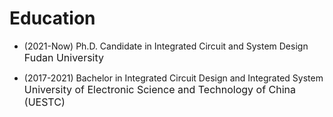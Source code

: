 <!-- ---
title: "Sphinx: A Hybrid Boolean Processor-FPGA Hardware Emulation System"
collection: publications
permalink: /publication/ICCAD2023
date: 2023-10-29
venue: 'International Conference on Computer-Aided Design (ICCAD)'
# paperurl: 'http://academicpages.github.io/files/paper1.pdf'
# citation: 'Your Name, You. (2009). &quot;Paper Title Number 1.&quot; <i>Journal 1</i>. 1(1).'
--- -->

Education
======
* (2021-Now) Ph.D. Candidate in Integrated Circuit and System Design<br> 
  <font size=3>Fudan University</font>

* (2017-2021) Bachelor in Integrated Circuit Design and Integrated System<br> 
  <font size=3>University of Electronic Science and Technology of China (UESTC)</font>
